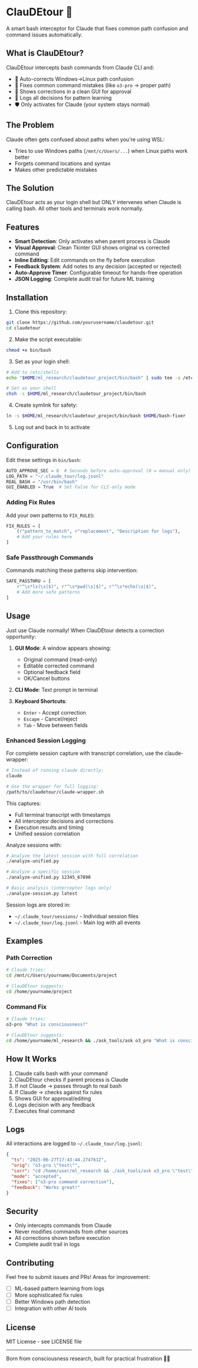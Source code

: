 # ClauDEtour 🚦

A smart bash interceptor for Claude that fixes common path confusion and command issues automatically.

## What is ClauDEtour?

ClauDEtour intercepts bash commands from Claude CLI and:
- 🔧 Auto-corrects Windows→Linux path confusion
- 🎯 Fixes common command mistakes (like `o3-pro` → proper path)
- 👀 Shows corrections in a clean GUI for approval
- 📝 Logs all decisions for pattern learning
- 🛡️ Only activates for Claude (your system stays normal)

## The Problem

Claude often gets confused about paths when you're using WSL:
- Tries to use Windows paths (`/mnt/c/Users/...`) when Linux paths work better
- Forgets command locations and syntax
- Makes other predictable mistakes

## The Solution

ClauDEtour acts as your login shell but ONLY intervenes when Claude is calling bash. All other tools and terminals work normally.

## Features

- **Smart Detection**: Only activates when parent process is Claude
- **Visual Approval**: Clean Tkinter GUI shows original vs corrected command
- **Inline Editing**: Edit commands on the fly before execution
- **Feedback System**: Add notes to any decision (accepted or rejected)
- **Auto-Approve Timer**: Configurable timeout for hands-free operation
- **JSON Logging**: Complete audit trail for future ML training

## Installation

1. Clone this repository:
```bash
git clone https://github.com/yourusername/claudetour.git
cd claudetour
```

2. Make the script executable:
```bash
chmod +x bin/bash
```

3. Set as your login shell:
```bash
# Add to /etc/shells
echo "$HOME/ml_research/claudetour_project/bin/bash" | sudo tee -a /etc/shells

# Set as your shell
chsh -s $HOME/ml_research/claudetour_project/bin/bash
```

4. Create symlink for safety:
```bash
ln -s $HOME/ml_research/claudetour_project/bin/bash $HOME/bash-fixer
```

5. Log out and back in to activate

## Configuration

Edit these settings in `bin/bash`:

```python
AUTO_APPROVE_SEC = 8  # Seconds before auto-approval (0 = manual only)
LOG_PATH = "~/.claude_tour/log.jsonl"
REAL_BASH = "/usr/bin/bash"
GUI_ENABLED = True  # Set False for CLI-only mode
```

### Adding Fix Rules

Add your own patterns to `FIX_RULES`:

```python
FIX_RULES = [
    (r"pattern_to_match", r"replacement", "Description for logs"),
    # Add your rules here
]
```

### Safe Passthrough Commands

Commands matching these patterns skip intervention:

```python
SAFE_PASSTHRU = [
    r"^\s*ls(\s|$)", r"^\s*pwd(\s|$)", r"^\s*echo(\s|$)",
    # Add more safe patterns
]
```

## Usage

Just use Claude normally! When ClauDEtour detects a correction opportunity:

1. **GUI Mode**: A window appears showing:
   - Original command (read-only)
   - Editable corrected command
   - Optional feedback field
   - OK/Cancel buttons

2. **CLI Mode**: Text prompt in terminal

3. **Keyboard Shortcuts**:
   - `Enter` - Accept correction
   - `Escape` - Cancel/reject
   - `Tab` - Move between fields

### Enhanced Session Logging

For complete session capture with transcript correlation, use the claude-wrapper:

```bash
# Instead of running claude directly:
claude

# Use the wrapper for full logging:
/path/to/claudetour/claude-wrapper.sh
```

This captures:
- Full terminal transcript with timestamps
- All interceptor decisions and corrections
- Execution results and timing
- Unified session correlation

Analyze sessions with:
```bash
# Analyze the latest session with full correlation
./analyze-unified.py

# Analyze a specific session
./analyze-unified.py 12345_67890

# Basic analysis (interceptor logs only)
./analyze-session.py latest
```

Session logs are stored in:
- `~/.claude_tour/sessions/` - Individual session files
- `~/.claude_tour/log.jsonl` - Main log with all events

## Examples

### Path Correction
```bash
# Claude tries:
cd /mnt/c/Users/yourname/Documents/project

# ClauDEtour suggests:
cd /home/yourname/project
```

### Command Fix
```bash
# Claude tries:
o3-pro "What is consciousness?"

# ClauDEtour suggests:
cd /home/yourname/ml_research && ./ask_tools/ask o3_pro "What is consciousness?"
```

## How It Works

1. Claude calls bash with your command
2. ClauDEtour checks if parent process is Claude
3. If not Claude → passes through to real bash
4. If Claude → checks against fix rules
5. Shows GUI for approval/editing
6. Logs decision with any feedback
7. Executes final command

## Logs

All interactions are logged to `~/.claude_tour/log.jsonl`:

```json
{
  "ts": "2025-06-27T17:43:44.274761Z",
  "orig": "o3-pro \"test\"",
  "corr": "cd /home/user/ml_research && ./ask_tools/ask o3_pro \"test\"",
  "mode": "accepted",
  "fixes": ["o3-pro command correction"],
  "feedback": "Works great!"
}
```

## Security

- Only intercepts commands from Claude
- Never modifies commands from other sources
- All corrections shown before execution
- Complete audit trail in logs

## Contributing

Feel free to submit issues and PRs! Areas for improvement:

- [ ] ML-based pattern learning from logs
- [ ] More sophisticated fix rules
- [ ] Better Windows path detection
- [ ] Integration with other AI tools

## License

MIT License - see LICENSE file

---

Born from consciousness research, built for practical frustration 🤖✨